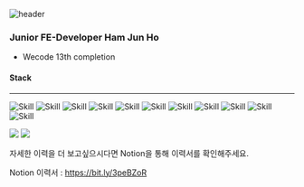 ![header](https://capsule-render.vercel.app/api?type=rect&color=auto&height=150&section=footer&text=Front-End%20Developer&fontSize=70)

### Junior FE-Developer Ham Jun Ho

* Wecode 13th completion

#### Stack

------------

![Skill](https://img.shields.io/static/v1?label=SKILL&message=HTML&color=dd4525)
![Skill](https://img.shields.io/static/v1?label=&message=JavaScript&color=f7e018)
![Skill](https://img.shields.io/static/v1?label=&message=React.js&color=61dafb)
![Skill](https://img.shields.io/static/v1?label=&message=Next.js&color=111111)
![Skill](https://img.shields.io/static/v1?label=&message=CSS&color=blue)
![Skill](https://img.shields.io/static/v1?label=&message=SCSS&color=c96195)
![Skill](https://img.shields.io/static/v1?label=&message=Styled&color=d66c82)
![Skill](https://img.shields.io/static/v1?label=&message=Redux&color=7248d6)
![Skill](https://img.shields.io/static/v1?label=&message=Redux-Saga&color=999999)
![Skill](https://img.shields.io/static/v1?label=&message=MobX&color=E05D17)
![Skill](https://img.shields.io/static/v1?label=&message=Git&color=e84d31)



![](http://img.shields.io/badge/-Tech%20blog-black?style=flat-square&logo=github&link=http://velog.io/@beginal)
![](https://img.shields.io/badge/-Gmail-d14836?style=flat-square&logo=Gmail&logoColor=white&link=mailto:beginal@gmail.com)

자세한 이력을 더 보고싶으시다면  Notion을 통해 이력서를 확인해주세요.

Notion 이력서 : https://bit.ly/3peBZoR


<!--
**beginal/beginal** is a ✨ _special_ ✨ repository because its `README.md` (this file) appears on your GitHub profile.

Here are some ideas to get you started:

- 🔭 I’m currently working on ...
- 🌱 I’m currently learning ...
- 👯 I’m looking to collaborate on ...
- 🤔 I’m looking for help with ...
- 💬 Ask me about ...
- 📫 How to reach me: ...
- 😄 Pronouns: ...
- ⚡ Fun fact: ...
  -->
